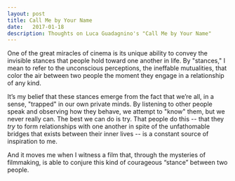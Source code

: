 ```yaml
---
layout: post
title: Call Me by Your Name 
date:   2017-01-18
description: Thoughts on Luca Guadagnino's "Call Me by Your Name"
---
```


One of the great miracles of cinema is its unique ability to convey the invisible stances that people hold toward one another in life. By "stances," I mean to refer to the unconscious perceptions, the ineffable mutualities, that color the air between two people the moment they engage in a relationship of any kind. 

It’s my belief that these stances emerge from the fact that we’re all, in a sense, "trapped" in our own private minds. By listening to other people speak and observing how they behave, we attempt to "know" them, but we never really can. The best we can do is try. That people do this -- that they <em>try</em> to form relationships with one another in spite of the unfathomable bridges that exists between their inner lives -- is a constant source of inspiration to me. 

And it moves me when I witness a film that, through the mysteries of filmmaking, is able to conjure this kind of courageous “stance” between two people. 
